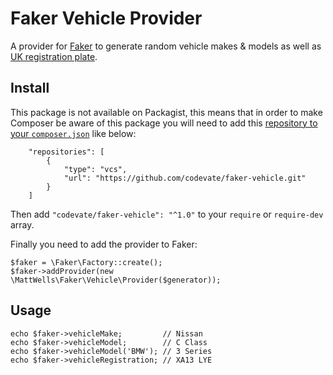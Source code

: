 # Faker Vehicle Provider

A provider for [Faker](https://github.com/fzaninotto/Faker#faker-internals-understanding-providers) to generate random vehicle makes & models as well as [UK registration plate](https://en.wikipedia.org/wiki/Vehicle_registration_plates_of_the_United_Kingdom,_Crown_dependencies_and_overseas_territories#Current_system).

## Install

This package is not available on Packagist, this means that in order to make Composer be aware of this package you will need to add this [repository to your `composer.json`](https://getcomposer.org/doc/05-repositories.md#vcs) like below:

```
    "repositories": [
        {
            "type": "vcs",
            "url": "https://github.com/codevate/faker-vehicle.git"
        }
    ]
```

Then add `"codevate/faker-vehicle": "^1.0"` to your `require` or `require-dev` array.

Finally you need to add the provider to Faker:

```
$faker = \Faker\Factory::create();
$faker->addProvider(new \MattWells\Faker\Vehicle\Provider($generator));
```

## Usage

```
echo $faker->vehicleMake;         // Nissan
echo $faker->vehicleModel;        // C Class
echo $faker->vehicleModel('BMW'); // 3 Series
echo $faker->vehicleRegistration; // XA13 LYE
```
